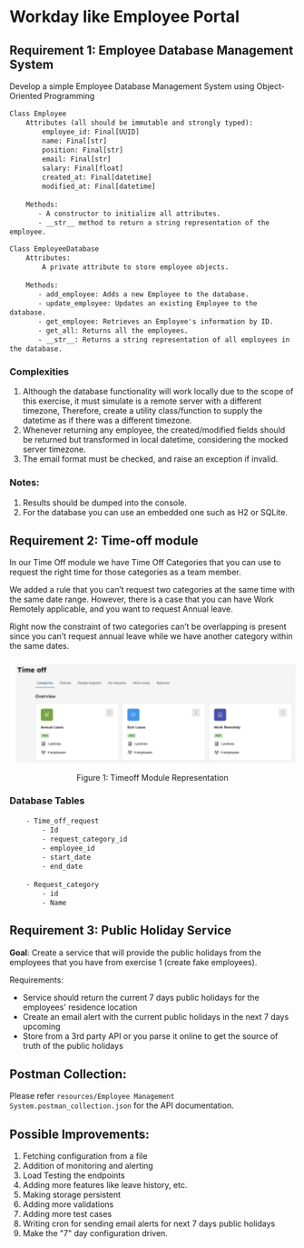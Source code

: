 # Workday like Employee Portal

## Requirement 1: Employee Database Management System

Develop a simple Employee Database Management System using Object-Oriented
Programming

```text
Class Employee
    Attributes (all should be immutable and strongly typed):
        employee_id: Final[UUID]
        name: Final[str]
        position: Final[str]
        email: Final[str]
        salary: Final[float]
        created_at: Final[datetime]
        modified_at: Final[datetime]
        
    Methods:
       - A constructor to initialize all attributes.      
       - __str__ method to return a string representation of the employee.
```

```text
Class EmployeeDatabase
    Attributes:
        A private attribute to store employee objects.
    
    Methods:
       - add_employee: Adds a new Employee to the database.
       - update_employee: Updates an existing Employee to the database.
       - get_employee: Retrieves an Employee's information by ID.
       - get_all: Returns all the employees.
       - __str__: Returns a string representation of all employees in the database.
```

### Complexities
1. Although the database functionality will work locally due to the
   scope of this exercise, it must simulate is a remote server with a different timezone,
   Therefore, create a utility class/function to supply the datetime as if there was a different timezone.
2. Whenever returning any employee, the created/modified fields should be
   returned but transformed in local datetime, considering the mocked server
   timezone.
3. The email format must be checked, and raise an exception if invalid.

### Notes:
1. Results should be dumped into the console.
2. For the database you can use an embedded one such as H2 or SQLite.

## Requirement 2: Time-off module

In our Time Off module we have Time Off Categories that you can use to
request the right time for those categories as a team member.<br>

We added a rule that you can’t request two categories at the same time with
the same date range. However, there is a case that you can have Work Remotely
applicable, and you want to request Annual leave.

Right now the constraint of two categories can’t be overlapping is present
since you can’t request annual leave while we have another category within
the same dates.

![Timeoff Module](resources/timeoff.png)
<p style="text-align: center;">Figure 1: Timeoff Module Representation</p>

### Database Tables

```text
    - Time_off_request
        - Id
        - request_category_id
        - employee_id
        - start_date
        - end_date
    
    - Request_category
        - id
        - Name
```

## Requirement 3: Public Holiday Service

**Goal**: Create a service that will provide the public holidays from the employees that you have from exercise 1 (create fake employees).

Requirements:
* Service should return the current 7 days public holidays for the employees' residence location
* Create an email alert with the current public holidays in the next 7 days upcoming
* Store from a 3rd party API or you parse it online to get the source of truth of the public holidays

## Postman Collection:
Please refer `resources/Employee Management System.postman_collection.json` for the API documentation.

## Possible Improvements:
1. Fetching configuration from a file
2. Addition of monitoring and alerting
3. Load Testing the endpoints
4. Adding more features like leave history, etc.
5. Making storage persistent
6. Adding more validations
7. Adding more test cases
8. Writing cron for sending email alerts for next 7 days public holidays
9. Make the "7" day configuration driven.
